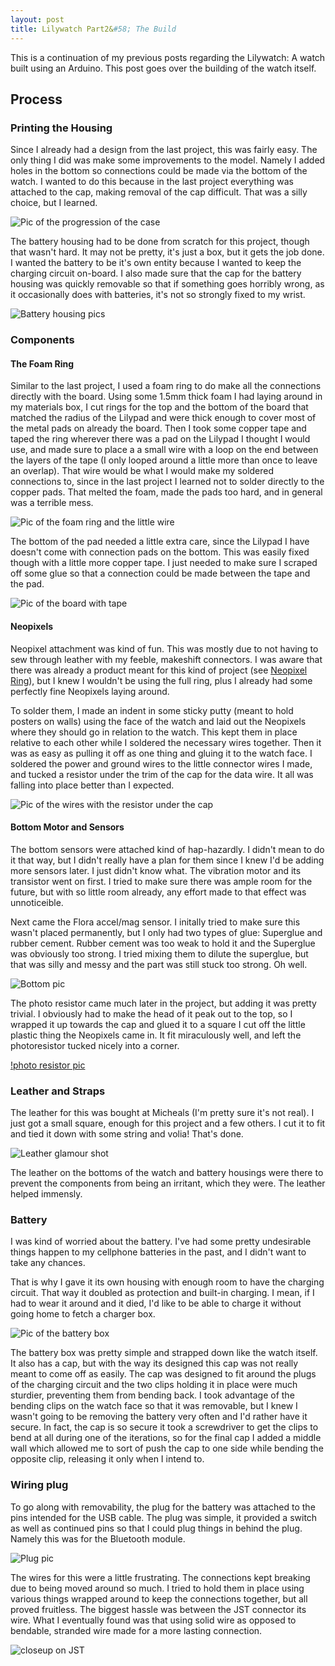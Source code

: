 ```yaml
---
layout: post
title: Lilywatch Part2&#58; The Build
---
```


This is a continuation of my previous posts regarding the Lilywatch: A watch built using an Arduino. This post goes over the building of the watch itself.

## Process

### Printing the Housing
Since I already had a design from the last project, this was fairly easy. The only thing I did was make some improvements to the model. Namely I added holes in the bottom so connections could be made via the bottom of the watch. I wanted to do this because in the last project everything was attached to the cap, making removal of the cap difficult. That was a silly choice, but I learned.

![Pic of the progression of the case]()

The battery housing had to be done from scratch for this project, though that wasn't hard. It may not be pretty, it's just a box, but it gets the job done. I wanted the battery to be it's own entity because I wanted to keep the charging circuit on-board. I also made sure that the cap for the battery housing was quickly removable so that if something goes horribly wrong, as it occasionally does with batteries, it's not so strongly fixed to my wrist.

![Battery housing pics]()

### Components
#### The Foam Ring
Similar to the last project, I used a foam ring to do make all the connections directly with the board. Using some 1.5mm thick foam I had laying around in my materials box, I cut rings for the top and the bottom of the board that matched the radius of the Lilypad and were thick enough to cover most of the metal pads on already the board. Then I took some copper tape and taped the ring wherever there was a pad on the Lilypad I thought I would use, and made sure to place a a small wire with a loop on the end between the layers of the tape (I only looped around a little more than once to leave an overlap). That wire would be what I would make my soldered connections to, since in the last project I learned not to solder directly to the copper pads. That melted the foam, made the pads too hard, and in general was a terrible mess. 

![Pic of the foam ring and the little wire]()

The bottom of the pad needed a little extra care, since the Lilypad I have doesn't come with connection pads on the bottom. This was easily fixed though with a little more copper tape. I just needed to make sure I scraped off some glue so that a connection could be made between the tape and the pad.

![Pic of the board with tape]()

#### Neopixels
Neopixel attachment was kind of fun. This was mostly due to not having to sew through leather with my feeble, makeshift connectors. I was aware that there was already a product meant for this kind of project (see [Neopixel Ring](http://www.adafruit.com/products/1643)), but I knew I wouldn't be using the full ring, plus I already had some perfectly fine Neopixels laying around. 

To solder them, I made an indent in some sticky putty (meant to hold posters on walls) using the face of the watch and laid out the Neopixels where they should go in relation to the watch. This kept them in place relative to each other while I soldered the necessary wires together. Then it was as easy as pulling it off as one thing and gluing it to the watch face. I soldered the power and ground wires to the little connector wires I made, and tucked a resistor under the trim of the cap for the data wire. It all was falling into place better than I expected.

![Pic of the wires with the resistor under the cap]()

#### Bottom Motor and Sensors
The bottom sensors were attached kind of hap-hazardly. I didn't mean to do it that way, but I didn't really have a plan for them since I knew I'd be adding more sensors later. I just didn't know what. The vibration motor and its transistor went on first. I tried to make sure there was ample room for the future, but with so little room already, any effort made to that effect was unnoticeible. 

Next came the Flora accel/mag sensor. I initally tried to make sure this wasn't placed permanently, but I only had two types of glue: Superglue and rubber cement. Rubber cement was too weak to hold it and the Superglue was obviously too strong. I tried mixing them to dilute the superglue, but that was silly and messy and the part was still stuck too strong. Oh well.

![Bottom pic]()

The photo resistor came much later in the project, but adding it was pretty trivial. I obviously had to make the head of it peak out to the top, so I wrapped it up towards the cap and glued it to a square I cut off the little plastic thing the Neopixels came in. It fit miraculously well, and left the photoresistor tucked nicely into a corner.

[!photo resistor pic]()
    
### Leather and Straps
The leather for this was bought at Micheals (I'm pretty sure it's not real). I just got a small square, enough for this project and a few others. I cut it to fit and tied it down with some string and volia! That's done.

![Leather glamour shot]()

The leather on the bottoms of the watch and battery housings were there to prevent the components from being an irritant, which they were. The leather helped immensly.

### Battery
I was kind of worried about the battery. I've had some pretty undesirable things happen to my cellphone batteries in the past, and I didn't want to take any chances.

That is why I gave it its own housing with enough room to have the charging circuit. That way it doubled as protection and built-in charging. I mean, if I had to wear it around and it died, I'd like to be able to charge it without going home to fetch a charger box.

![Pic of the battery box]()

The battery box was pretty simple and strapped down like the watch itself. It also has a cap, but with the way its designed this cap was not really meant to come off as easily. The cap was designed to fit around the plugs of the charging circuit and the two clips holding it in place were much sturdier, preventing them from bending back. I took advantage of the bending clips on the watch face so that it was removable, but I knew I wasn't going to be removing the battery very often and I'd rather have it secure. In fact, the cap is so secure it took a screwdriver to get the clips to bend at all during one of the iterations, so for the final cap I added a middle wall which allowed me to sort of push the cap to one side while bending the opposite clip, releasing it only when I intend to. 

### Wiring plug
To go along with removability, the plug for the battery was attached to the pins intended for the USB cable. The plug was simple, it provided a switch as well as continued pins so that I could plug things in behind the plug. Namely this was for the Bluetooth module. 

![Plug pic]()

The wires for this were a little frustrating. The connections kept breaking due to being moved around so much. I tried to hold them in place using various things wrapped around to keep the connections together, but all proved fruitless. The biggest hassle was between the JST connector its wire. What I eventually found was that using solid wire as opposed to bendable, stranded wire made for a more lasting connection. 

![closeup on JST]()

